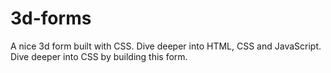 # 3d-forms
A nice 3d form built with CSS. Dive deeper into HTML, CSS and JavaScript. Dive deeper into CSS by building this form.
